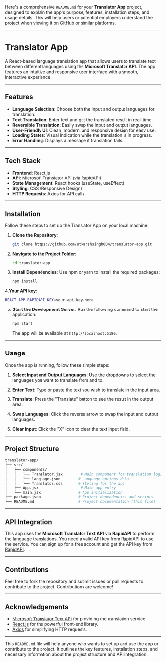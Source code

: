 Here's a comprehensive `README.md` for your **Translator App** project, designed to explain the app's purpose, features, installation steps, and usage details. This will help users or potential employers understand the project when viewing it on GitHub or similar platforms.

---

# Translator App

A React-based language translation app that allows users to translate text between different languages using the **Microsoft Translator API**. The app features an intuitive and responsive user interface with a smooth, interactive experience.

---

## Features

- **Language Selection**: Choose both the input and output languages for translation.
- **Text Translation**: Enter text and get the translated result in real-time.
- **Reversible Translation**: Easily swap the input and output languages.
- **User-Friendly UI**: Clean, modern, and responsive design for easy use.
- **Loading States**: Visual indication while the translation is in progress.
- **Error Handling**: Displays a message if translation fails.

---

## Tech Stack

- **Frontend**: React.js
- **API**: Microsoft Translator API (via RapidAPI)
- **State Management**: React hooks (useState, useEffect)
- **Styling**: CSS (Responsive Design)
- **HTTP Requests**: Axios for API calls

---

## Installation

Follow these steps to set up the Translator App on your local machine:

1. **Clone the Repository**:
   ```bash
   git clone https://github.com/utkarshsingh004/translator-app.git
   ```

2. **Navigate to the Project Folder**:
   ```bash
   cd translator-app
   ```

3. **Install Dependencies**:
   Use npm or yarn to install the required packages:
   ```bash
   npm install
   ```

4.**Your API key**:
   ```bash
   REACT_APP_RAPIDAPI_KEY=your-api-key-here
   ```

5. **Start the Development Server**:
   Run the following command to start the application:
   ```bash
   npm start
   ```

   The app will be available at `http://localhost:5180`.

---

## Usage

Once the app is running, follow these simple steps:

1. **Select Input and Output Languages**: 
   Use the dropdowns to select the languages you want to translate from and to.

2. **Enter Text**: 
   Type or paste the text you wish to translate in the input area.

3. **Translate**: 
   Press the "Translate" button to see the result in the output area.

4. **Swap Languages**: 
   Click the reverse arrow to swap the input and output languages.

5. **Clear Input**: 
   Click the "X" icon to clear the text input field.

---

## Project Structure

```bash
translator-app/
├── src/
│   ├── components/
│   │   └── Translator.jsx        # Main component for translation logic
│   │   └── language.json        # Language options data
│   │   └── Translator.css       # Styling for the app
│   ├── App.jsx                   # Main app entry
│   └── main.jsx                 # App initialization                       
├── package.json                 # Project dependencies and scripts
└── README.md                    # Project documentation (this file)
```

---

## API Integration

This app uses the **Microsoft Translator Text API** via **RapidAPI** to perform the language translations. You need a valid API key from RapidAPI to use the service. You can sign up for a free account and get the API key from [RapidAPI](https://rapidapi.com/microsoft-azure-marketplace/api/microsoft-translator-text-api3).

---

## Contributions

Feel free to fork the repository and submit issues or pull requests to contribute to the project. Contributions are welcome!

---

## Acknowledgements

- [Microsoft Translator Text API](https://rapidapi.com/microsoft-azure-marketplace/api/microsoft-translator-text-api3) for providing the translation service.
- [React.js](https://reactjs.org/) for the powerful front-end library.
- [Axios](https://axios-http.com/) for simplifying HTTP requests.

---

This `README.md` file will help anyone who wants to set up and use the app or contribute to the project. It outlines the key features, installation steps, and necessary information about the project structure and API integration.